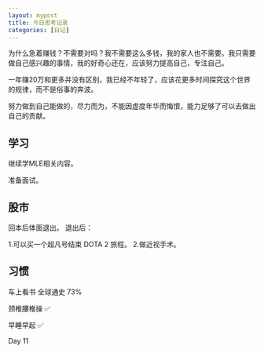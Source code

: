 ```yaml
---
layout: mypost
title: 今日思考记录
categories: [日记]
---
```


为什么急着赚钱？不需要对吗？我不需要这么多钱，我的家人也不需要。我只需要做自己感兴趣的事情，我的好奇心还在，应该努力提高自己，专注自己。

一年赚20万和更多并没有区别，我已经不年轻了，应该花更多时间探究这个世界的规律，而不是俗事的奔波。

努力做到自己能做的，尽力而为，不能因虚度年华而悔恨，能力足够了可以去做出自己的贡献。

## 学习

继续学MLE相关内容。

准备面试。

## 股市

回本后体面退出。 退出后：

1.可以买一个超凡号结束 DOTA 2 旅程。
2.做近视手术。 

## 习惯
车上看书 全球通史 73%

颈椎腰椎操 ✅

早睡早起 ✅

Day 11